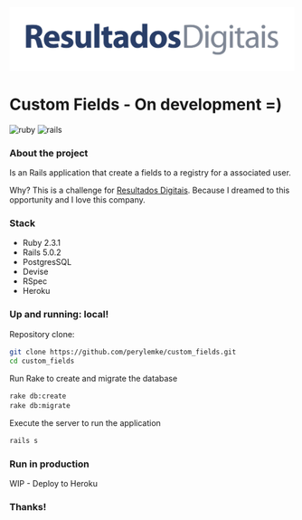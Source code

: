 ![ResultadosDigitais](img/rd_horizontal_cor.png)

**Custom Fields - On development =)**
===================
![ruby](https://img.shields.io/badge/Ruby-2.3.3-red.svg)
![rails](https://img.shields.io/badge/Rails-5.0.1-red.svg)

### About the project
Is an Rails application that create a fields to a registry for a associated user.

Why? This is a challenge for [Resultados Digitais](http://resultadosdigitais.com.br/). Because I dreamed to this opportunity and I love this company.

### Stack
- Ruby 2.3.1
- Rails 5.0.2
- PostgresSQL
- Devise
- RSpec
- Heroku

### Up and running: local!
Repository clone:
```bash
git clone https://github.com/perylemke/custom_fields.git
cd custom_fields
```
Run Rake to create and migrate the database
```bash
rake db:create
rake db:migrate
```
Execute the server to run the application
```bash
rails s
```
### Run in production

WIP - Deploy to Heroku

### Thanks!
